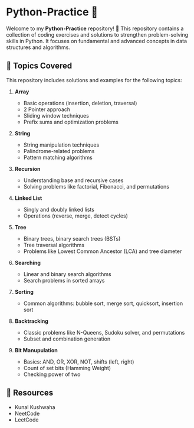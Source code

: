 # Python-Practice 🐍

Welcome to my **Python-Practice** repository! 🎉 This repository contains a collection of coding exercises and solutions to strengthen problem-solving skills in Python. It focuses on fundamental and advanced concepts in data structures and algorithms.

## 📂 Topics Covered

This repository includes solutions and examples for the following topics:

1. **Array**  
   - Basic operations (insertion, deletion, traversal)
   - 2 Pointer approach
   - Sliding window techniques  
   - Prefix sums and optimization problems  

2. **String**  
   - String manipulation techniques  
   - Palindrome-related problems  
   - Pattern matching algorithms  

3. **Recursion**  
   - Understanding base and recursive cases  
   - Solving problems like factorial, Fibonacci, and permutations  

4. **Linked List**  
   - Singly and doubly linked lists  
   - Operations (reverse, merge, detect cycles)  

5. **Tree**  
   - Binary trees, binary search trees (BSTs) 
   - Tree traversal algorithms
   - Problems like Lowest Common Ancestor (LCA) and tree diameter  

6. **Searching**  
   - Linear and binary search algorithms  
   - Search problems in sorted arrays  

7. **Sorting**  
   - Common algorithms: bubble sort, merge sort, quicksort, insertion sort

8. **Backtracking**  
   - Classic problems like N-Queens, Sudoku solver, and permutations  
   - Subset and combination generation

9. **Bit Manupulation**
   - Basics: AND, OR, XOR, NOT, shifts (left, right)
   - Count of set bits (Hamming Weight)
   - Checking power of two
  
 ## 📖 Resources
   - Kunal Kushwaha
   - NeetCode
   - LeetCode

